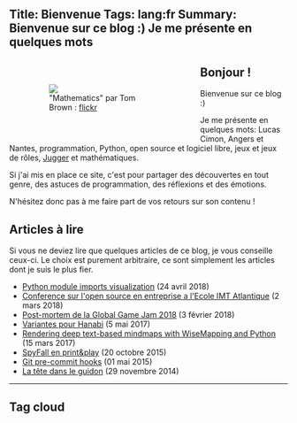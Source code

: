 Title: Bienvenue
Tags: lang:fr
Summary: Bienvenue sur ce blog :) Je me présente en quelques mots
---

<figure class="column-img">
    <img src="images/Tom_Brown_Mathematics_CC-by-2-0_cropped.jpg">
    <figcaption>"Mathematics" par Tom Brown : <a href="https://www.flickr.com/photos/t_e_brown/8677750589">flickr</a></figcaption>
</figure>

## Bonjour !

Bienvenue sur ce blog :)

Je me présente en quelques mots: Lucas Cimon,
Angers et Nantes,
programmation, Python, open source et logiciel libre,
jeux et jeux de rôles,
[Jugger](https://www.youtube.com/watch?v=x4Ss-ZG6M1g) et mathématiques.

Si j'ai mis en place ce site, c'est pour partager des découvertes en tout genre,
des astuces de programmation, des réflexions et des émotions.

N'hésitez donc pas à me faire part de vos retours sur son contenu !


## Articles à lire

Si vous ne deviez lire que quelques articles de ce blog, je vous conseille ceux-ci.
Le choix est purement arbitraire, ce sont simplement les articles dont je suis le plus fier.

- [Python module imports visualization](python-modules-imports-visualization.html) (24 avril 2018)
- [Conference sur l'open source en entreprise a l'Ecole IMT Atlantique](conference-sur-l-open-source-en-entreprise-a-l-ecole-imt-atlantique.html) (2 mars 2018)
- [Post-mortem de la Global Game Jam 2018](post-mortem-de-la-global-game-jam-2018.html) (3 février 2018)
- [Variantes pour Hanabi](variantes-pour-hanabi.html) (5 mai 2017)
- [Rendering deep text-based mindmaps with WiseMapping and Python](rendering-deep-text-based-mindmaps-with-wisemapping-and-python.html) (15 mars 2017)
- [SpyFall en print&play](spyfall-en-print.html) (20 octobre 2015)
- [Git pre-commit hooks](git-pre-commit-hooks.html) (01 mai 2015)
- [La tête dans le guidon](la-tete-dans-le-guidon.html) (29 novembre 2014)

<hr class="clear-floats">

## Tag cloud

<!-- tagcloud -->



<style>
@media screen and (min-width: 40rem) {
    .column-img {
        max-width: 40%;
        float: left;
        padding: 2rem;
    }
}
@media screen and (max-width: 40rem) {
    .column-img {
        max-width: 60%;
        margin: 0 auto;
        display: block;
    }
}
.clear-floats {
    clear: both;
}
article li {
  position: relative;
  left: 1em;
}
</style>
